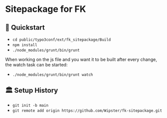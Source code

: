 Sitepackage for FK
==============================================================

## 🚀 Quickstart

- `cd public/typo3conf/ext/fk_sitepackage/Build`
- `npm install`
- `./node_modules/grunt/bin/grunt`

When working on the js file and you want it to be built after every change, the watch task can be started:

- `./node_modules/grunt/bin/grunt watch`

## 🏛 Setup History

* `git init -b main`
* `git remote add origin https://github.com/Wipster/fk-sitepackage.git`
